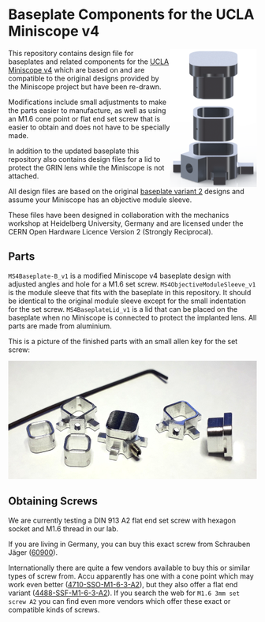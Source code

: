 # Baseplate Components for the UCLA Miniscope v4
<img align="right" src="graphics/components-render_small.png">

This repository contains design file for baseplates and related components for the
[UCLA Miniscope v4](https://github.com/Aharoni-Lab/Miniscope-v4) which are based on and are compatible to the
original designs provided by the Miniscope project but have been re-drawn.

Modifications include small adjustments to make the parts easier to manufacture, as well as using an M1.6 cone point or flat end
set screw that is easier to obtain and does not have to be specially made.

In addition to the updated baseplate this repository also contains design files for a lid to protect the GRIN lens while the
Miniscope is not attached.

All design files are based on the original [baseplate variant 2](https://github.com/Aharoni-Lab/Miniscope-v4/wiki/Parts-List#v4-base-plate)
designs and assume your Miniscope has an objective module sleeve.

These files have been designed in collaboration with the mechanics workshop at Heidelberg University, Germany and are licensed
under the CERN Open Hardware Licence Version 2 (Strongly Reciprocal).

## Parts

`MS4Baseplate-B_v1` is a modified Miniscope v4 baseplate design with adjusted angles and hole for a M1.6 set screw.
`MS4ObjectiveModuleSleeve_v1` is the module sleeve that fits with the baseplate in this repository. It should be identical
to the original module sleeve except for the small indentation for the set screw.
`MS4BaseplateLid_v1` is a lid that can be placed on the baseplate when no Miniscope is connected to protect the implanted lens.
All parts are made from aluminium.

This is a picture of the finished parts with an small allen key for the set screw:

<img src="graphics/components_photo.jpg" alt="Miniscope Baseplate/Objective Sleeve/Lid" height="240">

## Obtaining Screws

We are currently testing a DIN 913 A2 flat end set screw with hexagon socket and M1.6 thread in our lab.

If you are living in Germany, you can buy this exact screw from Schrauben Jäger
([60900](https://www.schrauben-jaeger.de/shop/de/sys/?func=det&wkid=26619558354802&rub=1010387&root=1010&artnr=1010388&pn=0&sbeg=0000060900%20-%20DIN%20913%20Gewindestift%20mit%20I-6kt%20und%20Kegelkuppe,%20A2%201,6X3&artfilter=0000060900)).

Internationally there are quite a few vendors available to buy this or similar types of screw from.
Accu apparently has one with a cone point which may work even better ([4710-SSO-M1-6-3-A2](https://www.accu.co.uk/en/cone-point-set-screws/4710-SSO-M1-6-3-A2)),
but they also offer a flat end variant ([4488-SSF-M1-6-3-A2](https://www.accu.co.uk/en/flat-point-set-screws/4488-SSF-M1-6-3-A2)).
If you search the web for `M1.6 3mm set screw A2` you can find even more vendors which offer these exact or compatible kinds of screws.
